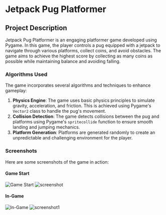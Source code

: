 # Jetpack Pug Platformer

## Project Description
Jetpack Pug Platformer is an engaging platformer game developed using Pygame. In this game, the player controls a pug equipped with a jetpack to navigate through various platforms, collect coins, and avoid obstacles. The game aims to achieve the highest score by collecting as many coins as possible while maintaining balance and avoiding falling.

### Algorithms Used
The game incorporates several algorithms and techniques to enhance gameplay:

1. **Physics Engine**: The game uses basic physics principles to simulate gravity, acceleration, and friction. This is achieved using Pygame's `Vector2` class to handle the pug's movement.
2. **Collision Detection**: The game detects collisions between the pug and platforms using Pygame's `spritecollide` function to ensure smooth landing and jumping mechanics.
3. **Platform Generation**: Platforms are generated randomly to create an unpredictable and challenging environment for the player.

### Screenshots
Here are some screenshots of the game in action:

#### Game Start
![Game Start](screenshot1.png)
![screenshot](https://github.com/user-attachments/assets/fc338e04-201e-4e8a-b8ee-c651f7279e42)

#### In-Game
![In-Game](screenshot2.png)
![screenshot1](https://github.com/user-attachments/assets/960ab9ef-9b2a-4c33-a3a3-c8af8000e072)

